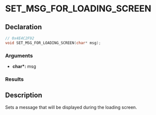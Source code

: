 # SET_MSG_FOR_LOADING_SCREEN

## Declaration
```cpp
// 0x4E4C2F92
void SET_MSG_FOR_LOADING_SCREEN(char* msg);
```

### Arguments
- **char\*:** msg

### Results

## Description
Sets a message that will be displayed during the loading screen.